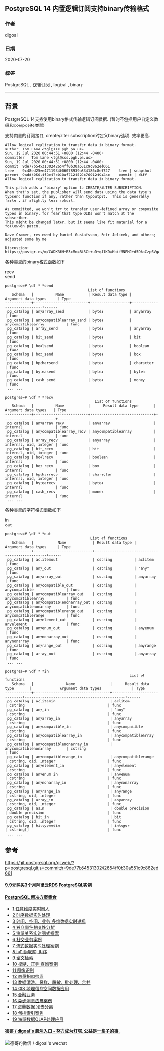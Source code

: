 ## PostgreSQL 14 内置逻辑订阅支持binary传输格式
    
### 作者    
digoal    
    
### 日期    
2020-07-20    
    
### 标签    
PostgreSQL , 逻辑订阅 , logical , binary      
    
----    
    
## 背景    
PostgreSQL 14支持使用binary格式传输逻辑订阅数据. (暂时不包括用户自定义数组和composite类型)  
  
支持内置的订阅接口, create/alter subscription时定义binary选项.  效率更高.    
  
```  
Allow logical replication to transfer data in binary format.  
author	Tom Lane <tgl@sss.pgh.pa.us>	  
Sun, 19 Jul 2020 00:44:51 +0800 (12:44 -0400)  
committer	Tom Lane <tgl@sss.pgh.pa.us>	  
Sun, 19 Jul 2020 00:44:51 +0800 (12:44 -0400)  
commit	9de77b5453130242654ff0b30a551c9c862ed661  
tree	9c48ed25ee4711934006078939a834186c8e9727	tree | snapshot  
parent	9add405014f8e47e038af7124528b7601249a2ac	commit | diff  
Allow logical replication to transfer data in binary format.  
  
This patch adds a "binary" option to CREATE/ALTER SUBSCRIPTION.  
When that's set, the publisher will send data using the data type's  
typsend function if any, rather than typoutput.  This is generally  
faster, if slightly less robust.  
  
As committed, we won't try to transfer user-defined array or composite  
types in binary, for fear that type OIDs won't match at the subscriber.  
This might be changed later, but it seems like fit material for a  
follow-on patch.  
  
Dave Cramer, reviewed by Daniel Gustafsson, Petr Jelinek, and others;  
adjusted some by me  
  
Discussion: https://postgr.es/m/CADK3HH+R3xMn=8t3Ct+uD+qJ1KD=Hbif5NFMJ+d5DkoCzp6Vgw@mail.gmail.com  
```  
  
各种类型的binary格式函数如下  
  
recv  
send  
  
```  
postgres=# \df *.*send  
                                      List of functions  
   Schema   |          Name           | Result data type |     Argument data types     | Type   
------------+-------------------------+------------------+-----------------------------+------  
 pg_catalog | anyarray_send           | bytea            | anyarray                    | func  
 pg_catalog | anycompatiblearray_send | bytea            | anycompatiblearray          | func  
 pg_catalog | array_send              | bytea            | anyarray                    | func  
 pg_catalog | bit_send                | bytea            | bit                         | func  
 pg_catalog | boolsend                | bytea            | boolean                     | func  
 pg_catalog | box_send                | bytea            | box                         | func  
 pg_catalog | bpcharsend              | bytea            | character                   | func  
 pg_catalog | byteasend               | bytea            | bytea                       | func  
 pg_catalog | cash_send               | bytea            | money                       | func  
 ... ...  
  
postgres=# \df *.*recv  
                                         List of functions  
   Schema   |          Name           |      Result data type       |  Argument data types   | Type   
------------+-------------------------+-----------------------------+------------------------+------  
 pg_catalog | anyarray_recv           | anyarray                    | internal               | func  
 pg_catalog | anycompatiblearray_recv | anycompatiblearray          | internal               | func  
 pg_catalog | array_recv              | anyarray                    | internal, oid, integer | func  
 pg_catalog | bit_recv                | bit                         | internal, oid, integer | func  
 pg_catalog | boolrecv                | boolean                     | internal               | func  
 pg_catalog | box_recv                | box                         | internal               | func  
 pg_catalog | bpcharrecv              | character                   | internal, oid, integer | func  
 pg_catalog | bytearecv               | bytea                       | internal               | func  
 pg_catalog | cash_recv               | money                       | internal               | func  
 ... ...  
```  
  
各种类型的字符格式函数如下  
  
in  
out  
  
```  
postgres=# \df *.*out  
                                       List of functions  
   Schema   |           Name            | Result data type |     Argument data types     | Type   
------------+---------------------------+------------------+-----------------------------+------  
 pg_catalog | aclitemout                | cstring          | aclitem                     | func  
 pg_catalog | any_out                   | cstring          | "any"                       | func  
 pg_catalog | anyarray_out              | cstring          | anyarray                    | func  
 pg_catalog | anycompatible_out         | cstring          | anycompatible               | func  
 pg_catalog | anycompatiblearray_out    | cstring          | anycompatiblearray          | func  
 pg_catalog | anycompatiblenonarray_out | cstring          | anycompatiblenonarray       | func  
 pg_catalog | anycompatiblerange_out    | cstring          | anycompatiblerange          | func  
 pg_catalog | anyelement_out            | cstring          | anyelement                  | func  
 pg_catalog | anyenum_out               | cstring          | anyenum                     | func  
 pg_catalog | anynonarray_out           | cstring          | anynonarray                 | func  
 pg_catalog | anyrange_out              | cstring          | anyrange                    | func  
 pg_catalog | array_out                 | cstring          | anyarray                    | func  
 ... ...  
  
postgres=# \df *.*in  
                                                         List of functions  
   Schema   |               Name                |      Result data type       |             Argument data types              | Type   
------------+-----------------------------------+-----------------------------+----------------------------------------------+------  
 pg_catalog | aclitemin                         | aclitem                     | cstring                                      | func  
 pg_catalog | any_in                            | "any"                       | cstring                                      | func  
 pg_catalog | anyarray_in                       | anyarray                    | cstring                                      | func  
 pg_catalog | anycompatible_in                  | anycompatible               | cstring                                      | func  
 pg_catalog | anycompatiblearray_in             | anycompatiblearray          | cstring                                      | func  
 pg_catalog | anycompatiblenonarray_in          | anycompatiblenonarray       | cstring                                      | func  
 pg_catalog | anycompatiblerange_in             | anycompatiblerange          | cstring, oid, integer                        | func  
 pg_catalog | anyelement_in                     | anyelement                  | cstring                                      | func  
 pg_catalog | anyenum_in                        | anyenum                     | cstring                                      | func  
 pg_catalog | anynonarray_in                    | anynonarray                 | cstring                                      | func  
 pg_catalog | anyrange_in                       | anyrange                    | cstring, oid, integer                        | func  
 pg_catalog | array_in                          | anyarray                    | cstring, oid, integer                        | func  
 pg_catalog | asin                              | double precision            | double precision                             | func  
 pg_catalog | bit_in                            | bit                         | cstring, oid, integer                        | func  
 pg_catalog | bittypmodin                       | integer                     | cstring[]                                    | func  
 ... ...  
```  
  
## 参考  
https://git.postgresql.org/gitweb/?p=postgresql.git;a=commit;h=9de77b5453130242654ff0b30a551c9c862ed661  
  
  
  
  
  
  
  
  
  
  
  
  
  
  
  
  
  
  
  
  
  
  
  
  
  
  
#### [9.9元购买3个月阿里云RDS PostgreSQL实例](https://www.aliyun.com/database/postgresqlactivity "57258f76c37864c6e6d23383d05714ea")
  
  
#### [PostgreSQL 解决方案集合](https://yq.aliyun.com/topic/118 "40cff096e9ed7122c512b35d8561d9c8")
- [1 任意维度实时圈人](https://yq.aliyun.com/topic/118 "40cff096e9ed7122c512b35d8561d9c8")
- [2 时序数据实时处理](https://yq.aliyun.com/topic/118 "40cff096e9ed7122c512b35d8561d9c8")
- [3 时间、空间、业务 多维数据实时透视](https://yq.aliyun.com/topic/118 "40cff096e9ed7122c512b35d8561d9c8")
- [4 独立事件相关性分析](https://yq.aliyun.com/topic/118 "40cff096e9ed7122c512b35d8561d9c8")
- [5 海量关系实时图式搜索](https://yq.aliyun.com/topic/118 "40cff096e9ed7122c512b35d8561d9c8")
- [6 社交业务案例](https://yq.aliyun.com/topic/118 "40cff096e9ed7122c512b35d8561d9c8")
- [7 流式数据实时处理案例](https://yq.aliyun.com/topic/118 "40cff096e9ed7122c512b35d8561d9c8")
- [8 IoT 物联网, 时序](https://yq.aliyun.com/topic/118 "40cff096e9ed7122c512b35d8561d9c8")
- [9 全文检索](https://yq.aliyun.com/topic/118 "40cff096e9ed7122c512b35d8561d9c8")
- [10 模糊、正则 查询案例](https://yq.aliyun.com/topic/118 "40cff096e9ed7122c512b35d8561d9c8")
- [11 图像识别](https://yq.aliyun.com/topic/118 "40cff096e9ed7122c512b35d8561d9c8")
- [12 向量相似检索](https://yq.aliyun.com/topic/118 "40cff096e9ed7122c512b35d8561d9c8")
- [13 数据清洗、采样、脱敏、批处理、合并](https://yq.aliyun.com/topic/118 "40cff096e9ed7122c512b35d8561d9c8")
- [14 GIS 地理信息空间数据应用](https://yq.aliyun.com/topic/118 "40cff096e9ed7122c512b35d8561d9c8")
- [15 金融业务](https://yq.aliyun.com/topic/118 "40cff096e9ed7122c512b35d8561d9c8")
- [16 异步消息应用案例](https://yq.aliyun.com/topic/118 "40cff096e9ed7122c512b35d8561d9c8")
- [17 海量数据 冷热分离](https://yq.aliyun.com/topic/118 "40cff096e9ed7122c512b35d8561d9c8")
- [18 倒排索引案例](https://yq.aliyun.com/topic/118 "40cff096e9ed7122c512b35d8561d9c8")
- [19 海量数据OLAP处理应用](https://yq.aliyun.com/topic/118 "40cff096e9ed7122c512b35d8561d9c8")
  
  
#### [德哥 / digoal's 趣味入口 - 努力成为灯塔, 公益是一辈子的事.](https://github.com/digoal/blog/blob/master/README.md "22709685feb7cab07d30f30387f0a9ae")
  
  
![德哥的微信 / digoal's wechat](../pic/digoal_weixin.jpg "f7ad92eeba24523fd47a6e1a0e691b59")
  
